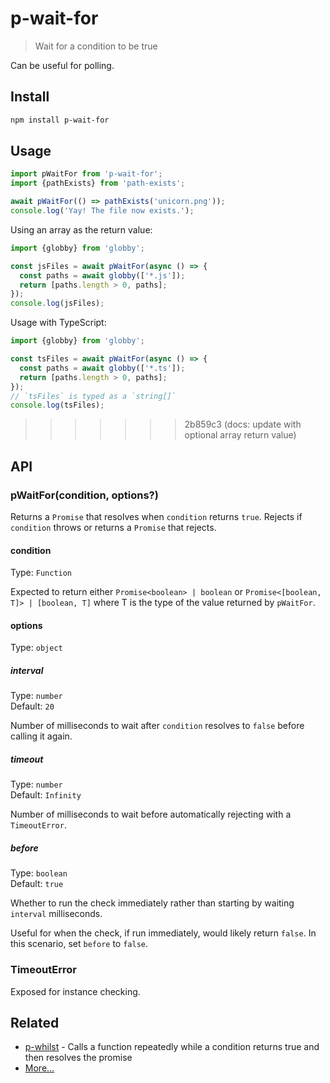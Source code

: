 # p-wait-for

> Wait for a condition to be true

Can be useful for polling.

## Install

```sh
npm install p-wait-for
```

## Usage

```js
import pWaitFor from 'p-wait-for';
import {pathExists} from 'path-exists';

await pWaitFor(() => pathExists('unicorn.png'));
console.log('Yay! The file now exists.');
```

Using an array as the return value:

```js
import {globby} from 'globby';

const jsFiles = await pWaitFor(async () => {
  const paths = await globby(['*.js']);
  return [paths.length > 0, paths];
});
console.log(jsFiles);
```

Usage with TypeScript:

```ts
import {globby} from 'globby';

const tsFiles = await pWaitFor(async () => {
  const paths = await globby(['*.ts']);
  return [paths.length > 0, paths];
});
// `tsFiles` is typed as a `string[]`
console.log(tsFiles);
```

>>>>>>> 2b859c3 (docs: update with optional array return value)
## API

### pWaitFor(condition, options?)

Returns a `Promise` that resolves when `condition` returns `true`. Rejects if `condition` throws or returns a `Promise` that rejects.

#### condition

Type: `Function`

Expected to return either `Promise<boolean> | boolean` or `Promise<[boolean, T]> | [boolean, T]` where T is the type of the value returned by `pWaitFor`.

#### options

Type: `object`

##### interval

Type: `number`\
Default: `20`

Number of milliseconds to wait after `condition` resolves to `false` before calling it again.

##### timeout

Type: `number`\
Default: `Infinity`

Number of milliseconds to wait before automatically rejecting with a `TimeoutError`.

##### before

Type: `boolean`\
Default: `true`

Whether to run the check immediately rather than starting by waiting `interval` milliseconds.

Useful for when the check, if run immediately, would likely return `false`. In this scenario, set `before` to `false`.

### TimeoutError

Exposed for instance checking.

## Related

- [p-whilst](https://github.com/sindresorhus/p-whilst) - Calls a function repeatedly while a condition returns true and then resolves the promise
- [More…](https://github.com/sindresorhus/promise-fun)
